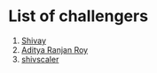 # List of challengers
1. [Shivay](https://github.com/shivaylamba)
2. [Aditya Ranjan Roy](https://github.com/AdityaRanjanRoy)
3. [shivscaler](http://github.com/shivscaler)
